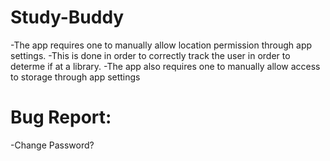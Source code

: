 # Study-Buddy

-The app requires one to manually allow location permission through app settings.
-This is done in order to correctly track the user in order to determe if at a library.
-The app also requires one to manually allow access to storage through app settings

# Bug Report:

-Change Password?

